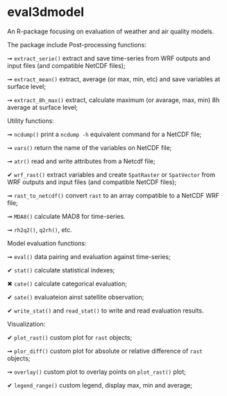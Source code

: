 # eval3dmodel

An R-package focusing on evaluation of weather and air quality models.

The package include Post-processing functions:

➞ `extract_serie()` extract and save time-series from WRF outputs and input files (and compatible NetCDF files);

➞ `extract_mean()` extract, average (or max, min, etc) and save variables at surface level;

➞ `extract_8h_max()` extract, calculate maximum (or avarage, max, min) 8h average at surface level;

Utility functions:

➞ `ncdump()` print a `ncdump -h` equivalent command for a NetCDF file;

➞ `vars()` return the name of the variables on NetCDF file;

➞ `atr()` read and write attributes from a Netcdf file;

✔ `wrf_rast()` extract variables and create `SpatRaster` or `SpatVector` from WRF outputs and input files (and compatible NetCDF files);

➞ `rast_to_netcdf()` convert `rast` to an array compatible to a NetCDF WRF file;

➞ `MDA8()` calculate MAD8 for time-series.

➞ `rh2q2()`, `q2rh()`, etc.

Model evaluation functions:

➞ `eval()` data pairing and evaluation against time-series;

✔ `stat()` calculate statistical indexes;

✖ `cate()` calculate categorical evaluation;

✔ `sate()` evaluateion ainst satellite observation;

✔ `write_stat()` and `read_stat()` to write and read evaluation results.

Visualization:

✔ `plot_rast()` custom plot for `rast` objects;

➞ `plor_diff()` custom plot for absolute or relative difference of `rast` objects;

➞ `overlay()` custom plot to overlay points on `plot_rast()` plot;

✔ `legend_range()` custom legend, display max, min and average;
